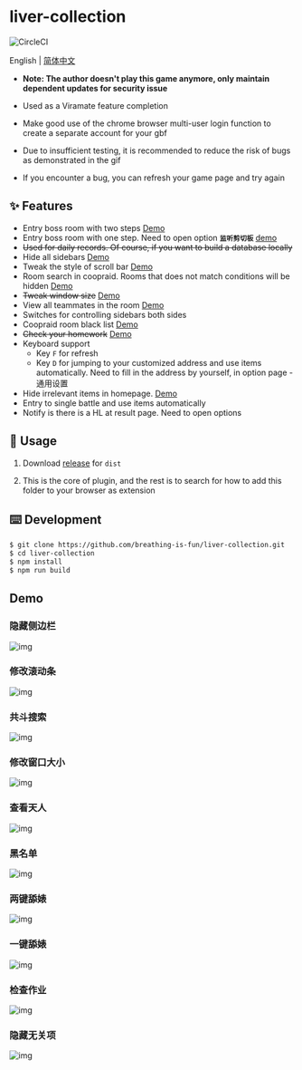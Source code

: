 # liver-collection

![CircleCI](https://img.shields.io/circleci/project/github/breathing-is-fun/liver-collection/master.svg)

English | [简体中文](./README-zh_CN.md)

- **Note: The author doesn't play this game anymore, only maintain dependent updates for security issue**

- Used as a Viramate feature completion

- Make good use of the chrome browser multi-user login function to create a separate account for your gbf

- Due to insufficient testing, it is recommended to reduce the risk of bugs as demonstrated in the gif

- If you encounter a bug, you can refresh your game page and try again

## ✨ Features

- Entry boss room with two steps [Demo](#两键舔婊)
- Entry boss room with one step. Need to open option **`监听剪切板`** [demo](#一键舔婊)
- ~~Used for daily records. Of course, if you want to build a database locally~~
- Hide all sidebars [Demo](#隐藏侧边栏)
- Tweak the style of scroll bar [Demo](#修改滚动条)
- Room search in coopraid. Rooms that does not match conditions will be hidden [Demo](#共斗搜索)
- ~~Tweak window size~~ [Demo](#修改窗口大小)
- View all teammates in the room [Demo](#查看天人)
- Switches for controlling sidebars both sides
- Coopraid room black list [Demo](#黑名单)
- ~~Check your homework~~ [Demo](#检查作业)
- Keyboard support
  - Key `F` for refresh
  - Key `D` for jumping to your customized address and use items automatically. Need to fill in the address by yourself, in option page - 通用设置
- Hide irrelevant items in homepage. [Demo](#隐藏无关项)
- Entry to single battle and use items automatically
- Notify is there is a HL at result page. Need to open options

## 🔨 Usage

1. Download [release](https://github.com/breathing-is-fun/liver-collection/releases/tag/1.1.6) for `dist`

2. This is the core of plugin, and the rest is to search for how to add this folder to your browser as extension

## ⌨️ Development

```bash
$ git clone https://github.com/breathing-is-fun/liver-collection.git
$ cd liver-collection
$ npm install
$ npm run build
```

## Demo

### 隐藏侧边栏

![img](./img/hideSlide.gif)

### 修改滚动条

![img](./img/changeScroll.gif)

### 共斗搜索

![img](./img/coopraidSearch.gif)

### 修改窗口大小

![img](./img/changeFrameSize.gif)

### 查看天人

![img](./img/checkCharacters.gif)

### 黑名单

![img](./img/checkBlackList.gif)

### 两键舔婊

![img](./img/simpleBattle.gif)

### 一键舔婊

![img](./img/oneKeyBattle.gif)

### 检查作业

![img](./img/checkHomework.png)

### 隐藏无关项

![img](./img/hideMenus.gif)
